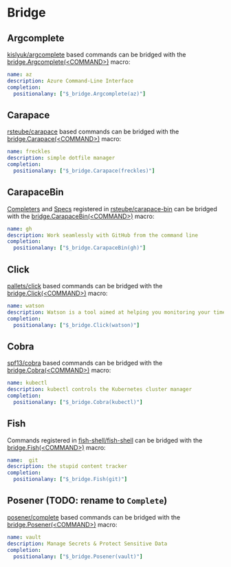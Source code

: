 # Bridge

## Argcomplete

[kislyuk/argcomplete] based commands can be bridged with the [bridge.Argcomplete(\<COMMAND\>)] macro:

```yaml
name: az
description: Azure Command-Line Interface
completion:
  positionalany: ["$_bridge.Argcomplete(az)"]
````

## Carapace

[rsteube/carapace] based commands can be bridged with the [bridge.Carapace(\<COMMAND\>)] macro:

```yaml
name: freckles
description: simple dotfile manager
completion:
  positionalany: ["$_bridge.Carapace(freckles)"]
````

## CarapaceBin

[Completers](../completers.md) and [Specs](../spec.md) registered in [rsteube/carapace-bin] can be bridged with the [bridge.CarapaceBin(\<COMMAND\>)] macro:

```yaml
name: gh
description: Work seamlessly with GitHub from the command line
completion:
  positionalany: ["$_bridge.CarapaceBin(gh)"]
````

## Click

[pallets/click] based commands can be bridged with the [bridge.Click(\<COMMAND\>)] macro:

```yaml
name: watson
description: Watson is a tool aimed at helping you monitoring your time
completion:
  positionalany: ["$_bridge.Click(watson)"]
````

## Cobra

[spf13/cobra] based commands can be bridged with the [bridge.Cobra(\<COMMAND\>)] macro:

```yaml
name: kubectl
description: kubectl controls the Kubernetes cluster manager
completion:
  positionalany: ["$_bridge.Cobra(kubectl)"]
````

## Fish

Commands registered in [fish-shell/fish-shell] can be bridged with the [bridge.Fish(\<COMMAND\>)] macro:

```yaml
name:  git
description: the stupid content tracker
completion:
  positionalany: ["$_bridge.Fish(git)"]
````

## Posener (TODO: rename to `Complete`)
[posener/complete] based commands can be bridged with the [bridge.Posener(\<COMMAND\>)] macro:

```yaml
name: vault
description: Manage Secrets & Protect Sensitive Data
completion:
  positionalany: ["$_bridge.Posener(vault)"]
````


[kislyuk/argcomplete]:https://github.com/kislyuk/argcomplete
[bridge.Argcomplete(\<COMMAND\>)]:https://pkg.go.dev/github.com/rsteube/carapace-bin/pkg/actions/bridge#ActionArgcomplete

[rsteube/carapace]:https://github.com/rsteube/carapace
[bridge.Carapace(\<COMMAND\>)]:https://pkg.go.dev/github.com/rsteube/carapace-bin/pkg/actions/bridge#ActionCarapace

[rsteube/carapace-bin]:https://github.com/rsteube/carapace-bin
[bridge.CarapaceBin(\<COMMAND\>)]:https://pkg.go.dev/github.com/rsteube/carapace-bin/pkg/actions/bridge#ActionCarapaceBin

[pallets/click]:https://github.com/pallets/click
[bridge.Click(\<COMMAND\>)]:https://pkg.go.dev/github.com/rsteube/carapace-bin/pkg/actions/bridge#ActionClick

[spf13/cobra]:https://github.com/spf13/cobra
[bridge.Cobra(\<COMMAND\>)]:https://pkg.go.dev/github.com/rsteube/carapace-bin/pkg/actions/bridge#ActionCobra

[fish-shell/fish-shell]:https://github.com/fish-shell/fish-shell
[bridge.Fish(\<COMMAND\>)]:https://pkg.go.dev/github.com/rsteube/carapace-bin/pkg/actions/bridge#ActionFish

[posener/complete]:https://github.com/posener/complete
[bridge.Posener(\<COMMAND\>)]:https://pkg.go.dev/github.com/rsteube/carapace-bin/pkg/actions/bridge#ActionPosener
